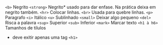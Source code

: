 ``<b>`` Negrito
``<strong>`` Negrito* usado para dar enfase. Na prática deixa em negrito também.
``<hr>`` Colocar linhas.
``<br>`` Usada para quebre linhas.
``<p>`` Paragrafo
``<i>`` Itálico
``<u>`` Sublinhado
``<small>`` Deixar algo pequeno
``<del>`` Risca a palavra
``<sup>`` Superior
``<sub>`` Inferior
``<mark>`` Marcar texto
``<h1 à h6>`` Tamanhos de tilulos
* deve exitir apenas uma tag ``<h1>``
